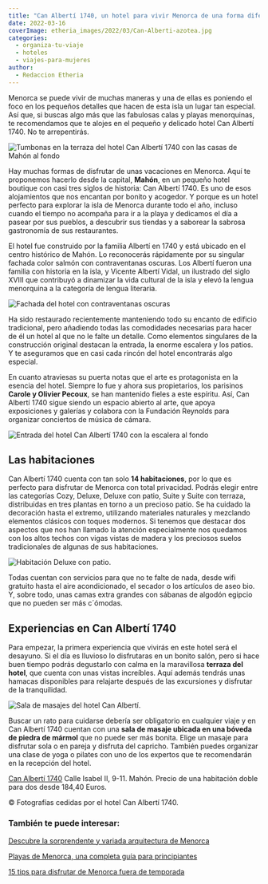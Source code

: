 ```yaml
---
title: "Can Albertí 1740, un hotel para vivir Menorca de una forma diferente"
date: 2022-03-16
coverImage: etheria_images/2022/03/Can-Alberti-azotea.jpg
categories: 
  - organiza-tu-viaje
  - hoteles
  - viajes-para-mujeres
author: 
  - Redaccion Etheria
---
```


Menorca se puede vivir de muchas maneras y una de ellas es poniendo el foco en los pequeños detalles que hacen de esta isla un lugar tan especial. Así que, si buscas algo más que las fabulosas calas y playas menorquinas, te recomendamos que te alojes en el pequeño y delicado hotel Can Albertí 1740. No te arrepentirás.

![Tumbonas en la terraza del hotel Can Albertí 1740 con las casas de Mahón al fondo](etheria_images/2022/03/Can-Alberti-azotea.jpg "Tumbonas en la terraza del hotel Can Albertí 1740.")

Hay muchas formas de disfrutar de unas vacaciones en Menorca. Aquí te proponemos hacerlo 
desde la capital, **Mahón**, en un pequeño hotel boutique con casi tres siglos de 
historia: Can Albertí 1740. Es uno de esos alojamientos que nos encantan por bonito y 
acogedor. Y porque es un hotel perfecto para explorar la isla de Menorca durante todo el 
año, incluso cuando el tiempo no acompaña para ir a la playa y dedicamos el día a pasear 
por sus pueblos, a descubrir sus tiendas y a saborear la sabrosa gastronomía de sus 
restaurantes. 

El hotel fue construido por la familia Albertí en 1740 y está ubicado en el centro 
histórico de Mahón. Lo reconocerás rápidamente por su singular fachada color salmón con 
contraventanas oscuras. Los Albertí fueron una familia con historia en la isla, y 
Vicente Albertí Vidal, un ilustrado del siglo XVIII que contribuyó a dinamizar la vida 
cultural de la isla y elevó la lengua menorquina a la categoría de lengua literaria. 

![Fachada del hotel con contraventanas oscuras](etheria_images/2022/03/can-alberti-fachada.jpg "Fachada del hotel.")

Ha sido restaurado recientemente manteniendo todo su encanto de edificio tradicional, 
pero añadiendo todas las comodidades necesarias para hacer de él un hotel al que no le 
falte un detalle. Como elementos singulares de la construcción original destacan la 
entrada, la enorme escalera y los patios. Y te aseguramos que en casi cada rincón del 
hotel encontrarás algo especial. 

En cuanto atraviesas su puerta notas que el arte es protagonista en la esencia del 
hotel. Siempre lo fue y ahora sus propietarios, los parisinos **Carole y Olivier 
Pecoux**, se han mantenido fieles a este espíritu. Así, Can Albertí 1740 sigue siendo un 
espacio abierto al arte, que apoya exposiciones y galerías y colabora con la Fundación 
Reynolds para organizar conciertos de música de cámara. 

![Entrada del hotel Can Albertí 1740 con la escalera al fondo](etheria_images/2022/03/can-entrada-Alberti.jpg "Entrada del hotel Can Albertí 1740.")

## Las habitaciones

Can Albertí 1740 cuenta con tan solo **14 habitaciones**, por lo que es perfecto para 
disfrutar de Menorca con total privacidad. Podrás elegir entre las categorías Cozy, 
Deluxe, Deluxe con patio, Suite y Suite con terraza, distribuidas en tres plantas en 
torno a un precioso patio. Se ha cuidado la decoración hasta el extremo, utilizando 
materiales naturales y mezclando elementos clásicos con toques modernos. Si tenemos que 
destacar dos aspectos que nos han llamado la atención especialmente nos quedamos con los 
altos techos con vigas vistas de madera y los preciosos suelos tradicionales de algunas 
de sus habitaciones. 

![Habitación Deluxe con patio.](etheria_images/2022/03/Can-alberti-deluxe-patio.jpg "Habitación Deluxe con patio.")

Todas cuentan con servicios para que no te falte de nada, desde wifi gratuito hasta el 
aire acondicionado, el secador o los artículos de aseo bio. Y, sobre todo, unas camas 
extra grandes con sábanas de algodón egipcio que no pueden ser más c´ómodas. 

## Experiencias en Can Albertí 1740

Para empezar, la primera experiencia que vivirás en este hotel será el desayuno. Si el 
día es lluvioso lo disfrutaras en un bonito salón, pero si hace buen tiempo podrás 
degustarlo con calma en la maravillosa **terraza del hotel**, que cuenta con unas vistas 
increíbles. Aquí además tendrás unas hamacas disponibles para relajarte después de las 
excursiones y disfrutar de la tranquilidad. 

![Sala de masajes del hotel Can Albertí.](etheria_images/2022/03/Can-Alberti-Sala-masajes.jpg "Sala de masajes del hotel Can Albertí.")

Buscar un rato para cuidarse debería ser obligatorio en cualquier viaje y en Can Albertí 
1740 cuentan con una **sala de masaje ubicada en una bóveda de piedra de mármol** que no 
puede ser más bonita. Elige un masaje para disfrutar sola o en pareja y disfruta del 
capricho. También puedes organizar una clase de yoga o pilates con uno de los expertos 
que te recomendarán en la recepción del hotel. 

[Can Albertí 1740](https://hotelcanalberti.com/es/) Calle Isabel II, 9-11. Mahón. Precio 
de una habitación doble para dos desde 184,40 Euros. 

© Fotografías cedidas por el hotel Can Albertí 1740. 

### También te puede interesar:

[Descubre la sorprendente y variada arquitectura de 
Menorca](https://etheriamagazine.com/2020/12/08/visitas-originales-de-arquitectura-en-menorca/) 

[Playas de Menorca, una completa guía para 
principiantes](https://etheriamagazine.com/2020/08/14/guia-mejores-playas-calas-menorca/) 

[15 tips para disfrutar de Menorca fuera de 
temporada](https://etheriamagazine.com/2018/11/05/15-tips-para-disfrutar-de-menorca-fuera-de-temporada/)
